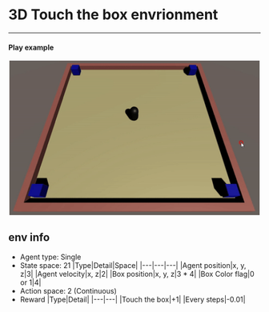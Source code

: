 # 3D Touch the box envrionment

- - -
#### Play example
<div align="center">
    <img src="https://github.com/LeejwUniverse/Unity_Environment_For_RL/blob/master/3D_touchthebox/etc/env_gif.gif" width="500">
</div>

## env info
* Agent type: Single
* State space: 21
|Type|Detail|Space|
|---|---|---|
|Agent position|x, y, z|3|
|Agent velocity|x, z|2|
|Box position|x, y, z|3 * 4|
|Box Color flag|0 or 1|4|
* Action space: 2 (Continuous)
* Reward
|Type|Detail|
|---|---|
|Touch the box|+1|
|Every steps|-0.01|
